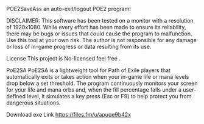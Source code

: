 POE2SaveAss an auto-exit/logout POE2 program!

DISCLAIMER: This software has been tested on a monitor with a resolution of 1920x1080. While every effort has been made to ensure its reliability, there may be bugs or issues that could cause the program to malfunction. Use this tool at your own risk. The author is not responsible for any damage or loss of in-game progress or data resulting from its use.

License This project is No-licensed feel free .

PoE2SA
PoE2SA is a lightweight tool for Path of Exile players that automatically exits or takes action when your in-game life or mana levels drop below a set threshold. The program continuously monitors your screen for your life and mana orbs and, when the fill percentage falls under a user-defined level, it simulates a key press (Esc or F9) to help protect you from dangerous situations.

Download exe Link https://files.fm/u/apuqe9b42x
